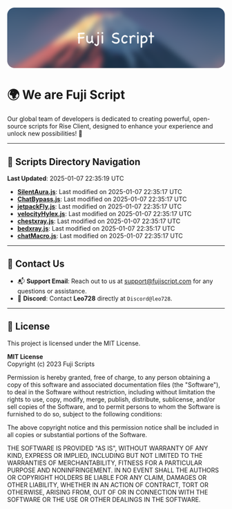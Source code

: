 ![Banner](.github/b.webp)

# 🌍 **We are Fuji Script**

Our global team of developers is dedicated to creating powerful, open-source scripts for Rise Client, designed to enhance your experience and unlock new possibilities! 🌟

---
<!-- SCRIPTS_NAVIGATION_START -->
## 📂 **Scripts Directory Navigation**

**Last Updated**: 2025-01-07 22:35:19 UTC

- **[SilentAura.js](scripts/SilentAura.js)**: Last modified on 2025-01-07 22:35:17 UTC
- **[ChatBypass.js](scripts/ChatBypass.js)**: Last modified on 2025-01-07 22:35:17 UTC
- **[jetpackFly.js](scripts/jetpackFly.js)**: Last modified on 2025-01-07 22:35:17 UTC
- **[velocityHylex.js](scripts/velocityHylex.js)**: Last modified on 2025-01-07 22:35:17 UTC
- **[chestxray.js](scripts/chestxray.js)**: Last modified on 2025-01-07 22:35:17 UTC
- **[bedxray.js](scripts/bedxray.js)**: Last modified on 2025-01-07 22:35:17 UTC
- **[chatMacro.js](scripts/chatMacro.js)**: Last modified on 2025-01-07 22:35:17 UTC

<!-- SCRIPTS_NAVIGATION_END -->

---

## 💬 **Contact Us**  
- 📬 **Support Email**: Reach out to us at [support@fujiscript.com](mailto:support@fujiscript.com) for any questions or assistance.  
- 💬 **Discord**: Contact **Leo728** directly at `Discord@leo728`.

---

## 📜 **License**

This project is licensed under the MIT License.  

**MIT License**  
Copyright (c) 2023 Fuji Scripts  

Permission is hereby granted, free of charge, to any person obtaining a copy of this software and associated documentation files (the "Software"), to deal in the Software without restriction, including without limitation the rights to use, copy, modify, merge, publish, distribute, sublicense, and/or sell copies of the Software, and to permit persons to whom the Software is furnished to do so, subject to the following conditions:  

The above copyright notice and this permission notice shall be included in all copies or substantial portions of the Software.  

THE SOFTWARE IS PROVIDED "AS IS", WITHOUT WARRANTY OF ANY KIND, EXPRESS OR IMPLIED, INCLUDING BUT NOT LIMITED TO THE WARRANTIES OF MERCHANTABILITY, FITNESS FOR A PARTICULAR PURPOSE AND NONINFRINGEMENT. IN NO EVENT SHALL THE AUTHORS OR COPYRIGHT HOLDERS BE LIABLE FOR ANY CLAIM, DAMAGES OR OTHER LIABILITY, WHETHER IN AN ACTION OF CONTRACT, TORT OR OTHERWISE, ARISING FROM, OUT OF OR IN CONNECTION WITH THE SOFTWARE OR THE USE OR OTHER DEALINGS IN THE SOFTWARE.  
